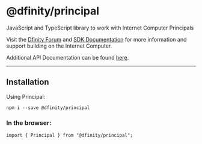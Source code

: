 # @dfinity/principal

JavaScript and TypeScript library to work with Internet Computer Principals

Visit the [Dfinity Forum](https://forum.dfinity.org/) and [SDK Documentation](https://sdk.dfinity.org/docs/index.html) for more information and support building on the Internet Computer.

Additional API Documentation can be found [here](https://agent-js.icp.host/principal/index.html).

---

## Installation

Using Principal:

```
npm i --save @dfinity/principal
```

### In the browser:

```
import { Principal } from "@dfinity/principal";
```
